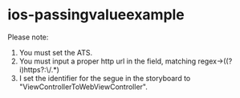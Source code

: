 # ios-passingvalueexample

Please note:

1. You must set the ATS.
2. You must input a proper http url in the field, matching regex->((?i)https?:\\/.*)
3. I set the identifier for the segue in the storyboard to "ViewControllerToWebViewController".
